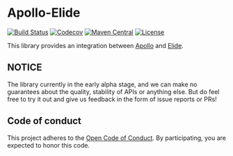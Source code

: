 Apollo-Elide
============

[![Build Status](https://travis-ci.org/spotify/apollo-elide.svg?branch=master)](https://travis-ci.org/spotify/apollo-elide)
[![Codecov](https://img.shields.io/codecov/c/github/spotify/apollo-elide.svg)](https://codecov.io/gh/spotify/apollo-elide)
[![Maven Central](https://img.shields.io/maven-central/v/com.spotify/apollo-elide.svg)](https://search.maven.org/#search%7Cga%7C1%7Cg%3A%22com.spotify%22%20apollo-elide*)
[![License](https://img.shields.io/github/license/spotify/apollo-elide.svg)](LICENSE.txt)

This library provides an integration between 
[Apollo](https://spotify.github.io/apollo) and [Elide](http://elide.io/).

## NOTICE

The library currently in the early alpha stage, and we can make no guarantees
about the quality, stability of APIs or anything else. But do feel free
to try it out and give us feedback in the form of issue reports or PRs!

## Code of conduct
This project adheres to the [Open Code of Conduct][code-of-conduct]. By participating, you are expected to honor this code.

[code-of-conduct]: https://github.com/spotify/code-of-conduct/blob/master/code-of-conduct.md
